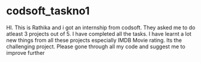 # codsoft_taskno1
HI. This is Rathika and i got an internship from codsoft. They asked me to do atleast 3 projects out of 5. I have completed all the tasks. I have learnt a lot new things from all these projects especially IMDB Movie rating. Its the challenging project. Please gone through all my code and suggest me to improve further
